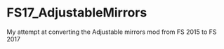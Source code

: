 # FS17_AdjustableMirrors
My attempt at converting the Adjustable mirrors mod from FS 2015 to FS 2017

